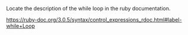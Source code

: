 Locate the description of the while loop in the ruby documentation.

https://ruby-doc.org/3.0.5/syntax/control_expressions_rdoc.html#label-while+Loop

